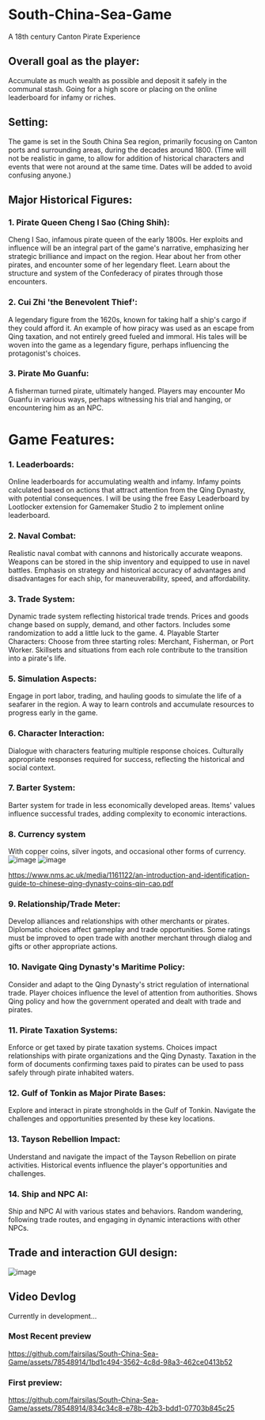 # South-China-Sea-Game
A 18th century Canton Pirate Experience

## Overall goal as the player:
Accumulate as much wealth as possible and deposit it safely in the communal stash.
Going for a high score or placing on the online leaderboard for infamy or riches.

## Setting:
The game is set in the South China Sea region, primarily focusing on Canton ports and surrounding areas, during the decades around 1800.
(Time will not be realistic in game, to allow for addition of historical characters and events that were not around at the same time. Dates will be added to avoid confusing anyone.) 

## Major Historical Figures:
### 1.	Pirate Queen Cheng I Sao (Ching Shih):
Cheng I Sao, infamous pirate queen of the early 1800s.
Her exploits and influence will be an integral part of the game's narrative, emphasizing her strategic brilliance and impact on the region.
Hear about her from other pirates, and encounter some of her legendary fleet.
Learn about the structure and system of the Confederacy of pirates through those encounters.

### 2.	Cui Zhi 'the Benevolent Thief':
A legendary figure from the 1620s, known for taking half a ship's cargo if they could afford it.
An example of how piracy was used as an escape from Qing taxation, and not entirely greed fueled and immoral.
His tales will be woven into the game as a legendary figure, perhaps influencing the protagonist's choices.

### 3.	Pirate Mo Guanfu:
A fisherman turned pirate, ultimately hanged.
Players may encounter Mo Guanfu in various ways, perhaps witnessing his trial and hanging, or encountering him as an NPC.

# Game Features:

### 1.	Leaderboards:
Online leaderboards for accumulating wealth and infamy.
Infamy points calculated based on actions that attract attention from the Qing Dynasty, with potential consequences.
I will be using the free Easy Leaderboard by Lootlocker extension for Gamemaker Studio 2 to implement online leaderboard.

### 2.	Naval Combat:
Realistic naval combat with cannons and historically accurate weapons.
Weapons can be stored in the ship inventory and equipped to use in navel battles.
Emphasis on strategy and historical accuracy of advantages and disadvantages for each ship, for maneuverability, speed, and affordability.

### 3.	Trade System:
Dynamic trade system reflecting historical trade trends.
Prices and goods change based on supply, demand, and other factors. Includes some randomization to add a little luck to the game.
4.	Playable Starter Characters:
Choose from three starting roles: Merchant, Fisherman, or Port Worker.
Skillsets and situations from each role contribute to the transition into a pirate's life.

### 5.	Simulation Aspects:
Engage in port labor, trading, and hauling goods to simulate the life of a seafarer in the region.
A way to learn controls and accumulate resources to progress early in the game.

### 6.	Character Interaction:
Dialogue with characters featuring multiple response choices.
Culturally appropriate responses required for success, reflecting the historical and social context.

### 7.	Barter System: 
Barter system for trade in less economically developed areas.
Items' values influence successful trades, adding complexity to economic interactions.


### 8.	Currency system
With copper coins, silver ingots, and occasional other forms of currency.
![image](https://github.com/fairsilas/South-China-Sea-Game/assets/78548914/41cdd268-c2b6-4586-aeda-31a4fa9fb1f9)
![image](https://github.com/fairsilas/South-China-Sea-Game/assets/78548914/a77a64bd-2ca0-420e-a785-2f6094067e24)




https://www.nms.ac.uk/media/1161122/an-introduction-and-identification-guide-to-chinese-qing-dynasty-coins-qin-cao.pdf


### 9.	Relationship/Trade Meter:
Develop alliances and relationships with other merchants or pirates.
Diplomatic choices affect gameplay and trade opportunities. Some ratings must be improved to open trade with another merchant through dialog and gifts or other appropriate actions.

### 10.	Navigate Qing Dynasty's Maritime Policy:
Consider and adapt to the Qing Dynasty's strict regulation of international trade.
Player choices influence the level of attention from authorities.
Shows Qing policy and how the government operated and dealt with trade and pirates.

### 11.	Pirate Taxation Systems:
Enforce or get taxed by pirate taxation systems.
Choices impact relationships with pirate organizations and the Qing Dynasty. Taxation in the form of documents confirming taxes paid to pirates can be used to pass safely through pirate inhabited waters.

### 12.	Gulf of Tonkin as Major Pirate Bases:
Explore and interact in pirate strongholds in the Gulf of Tonkin.
Navigate the challenges and opportunities presented by these key locations.

### 13.	Tayson Rebellion Impact:
Understand and navigate the impact of the Tayson Rebellion on pirate activities.
Historical events influence the player's opportunities and challenges.

### 14.	Ship and NPC AI:
Ship and NPC AI with various states and behaviors.
Random wandering, following trade routes, and engaging in dynamic interactions with other NPCs.

## Trade and interaction GUI design:
![image](https://github.com/fairsilas/South-China-Sea-Game/assets/78548914/5a1cd6a0-009a-4b4d-a667-26ba0905f5e8)



## Video Devlog
Currently in development...

### Most Recent preview
https://github.com/fairsilas/South-China-Sea-Game/assets/78548914/1bd1c494-3562-4c8d-98a3-462ce0413b52



### First preview:
https://github.com/fairsilas/South-China-Sea-Game/assets/78548914/834c34c8-e78b-42b3-bdd1-07703b845c25

